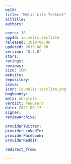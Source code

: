 ```yaml
---
wsId: 
title: "Melis Lite Testnet"
altTitle: 
authors:

users: 10
appId: io.melis.testlite
released: 2019-08-06
updated: 2019-08-06
version: "0.4.0"
stars: 
ratings: 
reviews: 
size: 16M
website: 
repository: 
issue: 
icon: io.melis.testlite.png
bugbounty: 
meta: obsolete
verdict: fewusers
date: 2021-08-17
signer: 
reviewArchive:

providerTwitter: 
providerLinkedIn: 
providerFacebook: 
providerReddit: 

redirect_from:

---
```


